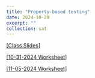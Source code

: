 ```yaml
---
title: "Property-based testing"
date: 2024-10-29
excerpt: ""
collection: sat
---
```


[[Class Slides]](https://docs.google.com/presentation/d/1LO9vQcfVAkWZ2ej1ZPGKvYQX0fL1U-c89WGa9R6ObDY/edit#slide=id.p)

[[10-31-2024 Worksheet]](/sat/files/10_31.pdf)

[[11-05-2024 Worksheet]](/sat/files/11_5.pdf)


